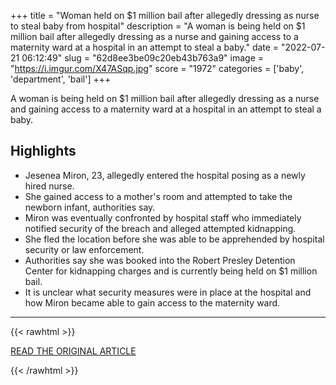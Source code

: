 +++
title = "Woman held on $1 million bail after allegedly dressing as nurse to steal baby from hospital"
description = "A woman is being held on $1 million bail after allegedly dressing as a nurse and gaining access to a maternity ward at a hospital in an attempt to steal a baby."
date = "2022-07-21 06:12:49"
slug = "62d8ee3be09c20eb43b763a9"
image = "https://i.imgur.com/X47ASqp.jpg"
score = "1972"
categories = ['baby', 'department', 'bail']
+++

A woman is being held on $1 million bail after allegedly dressing as a nurse and gaining access to a maternity ward at a hospital in an attempt to steal a baby.

## Highlights

- Jesenea Miron, 23, allegedly entered the hospital posing as a newly hired nurse.
- She gained access to a mother's room and attempted to take the newborn infant, authorities say.
- Miron was eventually confronted by hospital staff who immediately notified security of the breach and alleged attempted kidnapping.
- She fled the location before she was able to be apprehended by hospital security or law enforcement.
- Authorities say she was booked into the Robert Presley Detention Center for kidnapping charges and is currently being held on $1 million bail.
- It is unclear what security measures were in place at the hospital and how Miron became able to gain access to the maternity ward.

---

{{< rawhtml >}}
  <p class="article-category">
    <a target="_blank" href="https://abcnews.go.com/US/woman-held-million-bail-dressing-nurse-steal-baby/story?id=87109595">READ THE ORIGINAL ARTICLE</a>
  </p>
{{< /rawhtml >}}
